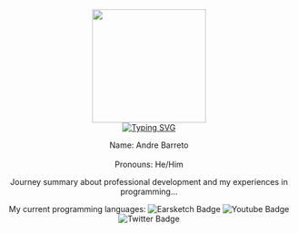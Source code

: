 <div id="header" align="center">
  <img src="https://i.imgur.com/DQtEKwl.png" width="200"/>
</div>

<div id="intro" align="center">
<a href="https://git.io/typing-svg"><img src="https://readme-typing-svg.demolab.com?font=Fira+Code&pause=1000&random=false&width=500&lines=Hello!+%F0%9F%91%8B+Allow+me+to+introduce+myself!" alt="Typing SVG" /></a>

<p>
  Name: Andre Barreto <br></br>
  Pronouns: He/Him

  Journey summary about professional development and my experiences in programming...
</p>

<div id="badges">
  My current programming languages:
  <img src="https://img.shields.io/badge/EarSketch-purple?style=for-the-badge&logo=data%3Aimage%2Fpng%3Bbase64%2CiVBORw0KGgoAAAANSUhEUgAAAMgAAABkCAYAAADDhn8LAAAQkklEQVR42u2dCVRU1x3GmxpbxYV9G9lmWGSGnWFHlkHWUXYjm2uMg6gggoLbELckVQxiwtGQpEZKU22rYiIqVWPaJMc0xp64pNVzSG2MLUm1qR5ba0NJp%2FfzxB4D712wdWDmzf87Zw7H5J057%2F6%2F3%2FfevW%2Fuu%2Fc73yGRSCQSSfLq6OiwrahYlJaXn7stNi72avyUuANUFdMWPIJX%2Bfl5z8M7eEhVeYRqa9szvrSstDApOfEddw83g9W4sf%2F9ODk73iouKfahKpmm4A08etAzeAgv4Sm8pSr9D%2Frw7Iej9Pp1yqTkpFa5wuuinb3tt4Jx%2FzNuvJUhJjZmO1XMNAVv4JGQd%2FAU3sJjeA3PqWJDUEODXpmYmNCkUMhviBX3%2Fmei9QRDYFDAJ1u2%2FMCJKmdagifwBh7xPITH8Bqew3uqHEdLliyey64qt3gFxcfRycHA%2Brbvz503p3bDxvXKY13HHqfqmZbgCbyBR%2FAKng3mK7wHA1S9fmpqanINCQ1%2By9pmYh%2FvSsOOuTmzaObKlpYWGneYmeAZvIOHvJ4BGAALYIKqxlRSWhyv8JZ%2FyLuyeHp53NJO0%2Br37ds3gSpm3oKH8BKe8jwHE2DDoou1YeMGD1aIL8WKNH7COEO4Oqy7cdtWT0JLWoKn8BYec0LyJRixyALt3LVTpgpQnucMwPsSEhNe0Tfo5YSTNAVv4TG8FuMAjIAViyrM%2FgP7rSIi1bvEimJja90XGxez%2F%2BmnG8YSRtIWPIbX8FyMB7ACZiymKGywVu3o5NArVhB1RPjbu17aaU34WIbgNTznPLXsBTMWUYwVK2qdPTzdr4kVw93D7e%2FsquJF2FjcncQL3otxAWbAjuQLoUnRVPMGZnPmzllMuFim4D3vgQ3YkXQBdOUL3Xx8vUUH5t4%2Bis8IE8sWGBDjA%2ByAIck2PikpcRYbjBk4Yw89IWLZAgOchzcGMCTZxgcEqtrFGi%2Bb5HorS5ulJkQsW2AALIhxAoYk23i5wuuqWMOVKv%2Bu9h%2B305MrCxcYAAuc%2BVpXJdnwXxz%2FhTtvZmdYeOgawoMEgQXeDG6wJLlGl5SWpPImIqamTc0jNEgQWOBNaARLkmv01NSpOt709ampKTT%2BIH3DSoqaNz0eLEmu0QpvRbVYg%2B0d7G5lZKZLagr7wY6D33ux5YXJzc3blfv27aVZyA8hsAAmxCcxKqol1%2BiyWWUHOP3KnqDgQMlMSNPpFsZEx0SfYgPKv7HPnYDAgI%2FKF%2BkKCP2hCSyACTFewJLkGl1aVnKY83y7Z0pCvCQC8vHHF6285J5%2FFuhG3l29ZnUY4T%2B4wAKYEOMFLFlUQKxtJvbET4mTREBWrlyhFmtnTGy0jvAfXGABTFBAJBiQZcuqRAMSGRVJAaGASDcgx48fH9e8Y7vi1Vdfcbx%2B%2FfpjFBAKCAWE6Wc%2F%2F6lVbm7OVoW3%2FN75OjjaY07Q8aWVS30oIBQQiw9Isia5moWit%2F%2BPm0HBQXspIBQQiw%2FI%2BAnjWoXOOyQk%2BJ8UEAqIxQeEnaNgQMLV4QYKCAVE0gE51nVM2draqr50%2BZIVBYQCQgH5RlXLKpUxsdHvu8pc7s0QDQoO%2FItWm1Vx5syZURQQCohFB2Rp5RKZUuV%2FduAv%2Bja98%2BbPy6aAUECGXWVlpdypJgmJU4YtIFnaTLW3j0LwXOKnxK%2BngIyswAJvqglYklyjCwrzD3Nm8%2FaUlJYMW0BS06aq5QovEYgjKCAjLLAAJsTqCJYk1%2BjJ%2Fn6HOe%2Bjf3r02FEHCggJAgtgQqyOYElyjVaqlLfFGuzn53t2OM%2BFAmL6AhPi6xcob0uqsZs2bwrkvULp6%2BfTQgEhPSgwwXtFG0xJprHJmqQ1nNdt%2F5GZlTGDAkJ6UGACbIjVEkxJoqGvvbZ7vLeP4gxntbwzjdsarSkgpAe1jTEBNjircJ4BW2bdyBMnTozKL8irFVvaHrfKjMyMYV%2BLlwJiHgIbYl1zMAW2wJjZNvCphU%2BlOjk7iq7YrVT63%2Bjs7BxLASEJCWyAEbF6gi0wZpaNKysry3P3cPuU07ivKqsqtSNxbhQQ8xEYASuc7TI%2BBWtm06A33jg0Rle%2BsMbZxekubxHixMSE50bqHCkg5iWwwlv0HKyBObBnkg04ffr06ObmZuW8eXOfVgWo%2FsTbvdTWzqYvOyd7XVvbntEUENJQBFbADNjhsQX2wCBYBJMjcrLr9Gt1s2aX6fLy8ypzcnN2qiPUhxTeirPY1nfCxPGDbRR%2FY3r2tNrWl1uNlnS9fp1XXd3KnJramri3Tr010RwCcuzY0VE1tcsD2LnPZH%2FD2L%2B%2Fz2vjnj2vOS%2BrrkpjbUx%2F%2BeVW7hSdziOdVqtW14fU1NRk19XXBV2%2FKfwu%2FX1t2bLFs6ZmeTrr28f%2F6Edt3NkNrL5jy8t1ava9uWvXrfXr6Ogw2oAZzIAdMMRjDAyCRTAJNsEoWAWzYNfoAfGb7GsYLAgCt8Bef%2BXkU%2Bv065KMdV6nTr01Or8gr0ku9%2FoL3hl3c5%2BELaTPzZk7J9iUA1K%2BSOecrEn6KTP1rr2DHbYa%2Bzo2NubNqqpKQfBnFj0xW6nyv8b65agrpl1cnTZdWyJ07MqVKxyioqO62Hd%2BhZqwv3c1Kcmvbd68aQD4jY1bv1c4o7CO%2BftnfK%2BLq7MhMCjgYmFhQYrQd5eUFquio6NOu7u73XtHn53%2F7fSMtJ3MB6N2c%2FQN%2BiSwBKYehkEwC3aNHpD7CxcM5ePi6vJvZsivysvLM2%2FevPmYMc%2BroCBvutDWbkHBgT2mHBB2fk%2F3f5SJf7Nw%2F2RgmMo9WfBvCMxlu%2FPuu%2B8M2EueteVFkV1jB7RxxhOFqXZ2tv8acNeXe31RtaxqwK5OLJgnhLZJYz7UGptBsASmwBYYGyqPYNdkAsKuVv8sKS15vb293XM4un7siqcT29vu3Llzfg8em5uXo8bVROj41NSpA%2BBhA8RWkUlzN%2Fof%2B%2Bxzz4oGRKNJHhAQFtR9wk%2F5nC5eu3btW12t6JgoNe4yQsfX1tYMeI8lLT21V%2BT3p9b%2Bx4aGhehEnjYa0tLTvrWwOKunPQvqH4Qvis6tw9XdB1tgDKyZXUDuf7zknr15%2BbmvNDY2GnVvuTVr10Tb2dsNACIpOfFU%2F2M3bd5kHRGh7hC4Et%2Buq18Z1f%2F44pKiJc7O334qh%2BCxrtBuoXNhd4U%2FCoy%2F7q5fv37AMkE5udlV7Pbf16870DezaOa2gXeESNGAsDvXgIBkZKaL%2BTIA4uCQINGA4I7b%2F%2FiY2Og9%2FY%2B1s7ftZT4YfQ1isASmwNbDsDgsAUlImNLDTqxnkpvsOkvuv3mP3x78uLq6GDIzMxa3tbUZrY%2B6vKY6Mi4%2B9t3Jk%2F16WP%2F5k5KS4p2XL18WfNe8aXuTdUFBfgsD44qvny%2FWBj5WXb0sQey7KxYvyoiNi%2F0Nu%2FP0sKvtJ08umL%2FmyJEjglNk9u%2Ffb63VZr0eEKj6TKlS%2FjEhccrJjRs3CN5J2V3i8aWVSxew7tB5bx9FT0ho8KUFC56sxX835YCgrvPmzX2One8nqElkZMSZ%2BfPnpRn3aVbbGDAElobCHNgEo2AVzIJdowfk5MmTsh%2Fu%2FqGMDeo8qpdXhxcVF01jfcElKVM1h5jB3CdZtnY2X6kClAcrFlcY7d2PCxcujD70xiHZO%2B%2B%2BYzOU49977z27gwcPyj679tnjgx3b3d09%2BtChDtn7758e9Lt7enq%2B%2B%2FYv33Y6ceK4y6VLlwb97vPnz4%2Fbu3evDH%2FFjjGlgNzXR%2Bc%2BskFNUHdjcgdmwA4Y4g3EwSBYBJNgE4yCVTALdkfsWfXFixdGNe%2FYrmT93i2sO%2FEFb79rdrXsWry4Qk5P%2BB9OphiQ4RBYATNCD2Ee6MJ%2BAfbAIFg0aSNbW1%2FyCQ4JPsebz8%2B6K12EPAVkKAIrvPeJwBqYMyszN2zY4MAGcgd4d5Lp06fRvugUEK7ACO%2FOAcbAmlkaiuV1WJ%2FwCucHxDs7d%2B2UEfoUECGBDTDCeSfkChgza1N15booB0f7v4k1MiJS3UjoU0CEBDbEuAFTYMvsTe3s7BzlN9lXtKvl5j6pu6FB70v4U0AeFJgAG6ILfTCmwJYkjE1KTpwt1lA7e9s%2BTYqmivAf2YBEx0TNFwlI3%2FTsaaHD3VYwATbEuAFTkjF29%2B7dnlj%2FVnyasnIv4T%2ByAVnw1AI%2Fdw%2B3L%2Fsfq45Q%2F%2FrZZ58Z9ne%2FwQRnV2QDmJKUuUHBgVfFJzU6%2F%2BbGjRuPUQRGLiDQtm2NflnazLa4%2BNhPIyIjPi6cUbBp8ZKKYX8lGiyACTFewJLkzFWrw0VXVpzkJutpb2%2Bnp1kjHBBTEVgAE2K8gCXJmTuz6InDnCkoPayfSwGhgNwTWAATYryAJcmZWzrI6u5S2QbamErWJIU6ONr3Cc1MYOOENKkEBCzwVncvleLq7payT7oxtbVxq11AoOoDgc1EL5w%2Ff36MlAJCG%2BhQQP4n7Xhhh09mVsbu2LiYm2ww%2FdcsbdaPN23eKDgPiQJCASFxRAGhgJAoIBQQEgWEAkIBoYBQQCggFBAKCAWEAkIBoYBQQCggFBAKCAVk5ANCU00oIP0Dwp9qIsGA5ObmvMxZz6hHrvCigFBA7gksgAkxXsCS5MzyknvqOO%2BD9BYVFwUT0hQQCCyACc5yttLbZ6W4uGgBb4lIpcpfTUhTQCCwwFvSFixJzqzq5dVq3jqqmhQN7b5EAbknsMBjBSxJzqyrV6%2BOneQmM3BWqdhOSFNAILDAefvUAJYkaZinl8evRbeEVvn%2Ftr6%2B3oOwfnRKz0j72twCAgbAghgnYEiyhoWFhz4jOg6xsTZotVlFhPWjU3RM1C7hnbHC1pvqOYMBsCDGCRiSrGHaadqpDo72dzirVRwgrB%2BdNj%2BzSRYYFPCBm7tbL95ld%2Fdw642IUHc172g22UfqYICzmuIdMCRZw%2FQNequAQNVBzuINvU1NzysJ7Ueno0ePjq%2BrrwuvX1U3Y%2FXqVeGff%2F65ya5GCO%2FBgBgfYAcMSdqwwhmFGmzVxVmt%2B3fd3d1WhLZlCZ7De84KnL1gR%2FKF6OjoGO2vnHyYt9%2BDJkWzkZCxLMFz3n4yYAbsWEQxFlUsCmD94t%2FztkWYPXvWEsLGMgSvedscgBUwY1FF0el0ediAXqwoTs6OvWWzSmdv2bplFCEkTcFbeAyvOQNzA1ixyALl5%2Bet4E0psHewuxUWFvp855HO8YSTtARP4S085k1BAiMWWyQ8UUlMSnidtzMu%2Fl%2ByJumDhga9F2ElDcFLeDqY72DDlJ%2B6DYv2tO0ZU1pWWs27zd7bZ13mcnf69GntL7z4goIQM0%2FBO3gIL3legwUwATaoav8dkywsCghUnR1sc3h3D7c7%2BDFpUUV55ZtvvulAlTNtwSN4Bc%2Fg3WD%2BggGwQJUTUFdXl1V2TvZLrjLXu4MVEh8fX%2B%2B7WdrMztVrVtEcLhMTPIE38GgoXsJzeA8GqHqDqLm52aOgIP9FTy%2BP27wtgPFReMu7165bY01VMy3BE3jD8w7ewmN4Dc%2Bpag%2BhS5cvjapaVhWQlJz4VEhI8AfOLk69AltxfZ1fkL%2BIqmWagjfwSOB3rl54Cm%2FhMbymav0fOnny5Jjq5dXpGZnpr4aEhvzV1s7mXqFlk1yv1K%2Bqt6MKmabgDTz6Zp6dAd7BQ3gJT6lCRtCVK78f3dLSIn9ywfxZNTU1c6kipi14BK%2FgGbyjipBIEtJ%2FAEedkwlbvt0EAAAAAElFTkSuQmCC" alt="Earsketch Badge"/>
  <img src="https://img.shields.io/badge/YouTube-red?style=for-the-badge&logo=youtube&logoColor=white" alt="Youtube Badge"/>
  <img src="https://img.shields.io/badge/Twitter-blue?style=for-the-badge&logo=twitter&logoColor=white" alt="Twitter Badge"/>
</div>
</div>

<!--
**andrebarretocubed/andrebarretocubed** is a ✨ _special_ ✨ repository because its `README.md` (this file) appears on your GitHub profile.

Here are some ideas to get you started:

- 🔭 I’m currently working on ...
- 🌱 I’m currently learning ...
- 👯 I’m looking to collaborate on ...
- 🤔 I’m looking for help with ...
- 💬 Ask me about ...
- 📫 How to reach me: ...
- 😄 Pronouns: ...
- ⚡ Fun fact: ...
-->


